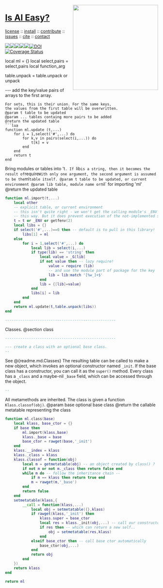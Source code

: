 <a name=top><img align=right width=280 src="https://pngimage.net/wp-content/uploads/2019/05/silueta-planetas-png-.png">
<h1><a href="/README.md#top">Is AI Easy?</a></h1> 
<p> <a
href="https://github.com/aiez/eg/blob/master/LICENSE">license</a> :: <a
href="https://github.com/aiez/eg/blob/master/INSTALL.md#top">install</a> :: <a
href="https://github.com/aiez/eg/blob/master/CODE_OF_CONDUCT.md#top">contribute</a> :: <a
href="https://github.com/aiez/eg/issues">issues</a> :: <a
href="https://github.com/aiez/eg/blob/master/CITATION.md#top">cite</a> :: <a
href="https://github.com/aiez/eg/blob/master/CONTACT.md#top">contact</a> </p><p> 
<img src="https://img.shields.io/badge/license-mit-red"><img 
src="https://img.shields.io/badge/language-lua-orange"><img 
src="https://img.shields.io/badge/purpose-ai,se-blueviolet"><img 
src="https://img.shields.io/badge/platform-mac,*nux-informational"><a 
     href="https://travis-ci.org/github/sehero/lua"><img 
src="https://travis-ci.org/aiez/eg.svg?branch=master"></a><a 
     href="https://zenodo.org/badge/latestdoi/263210595"><img 
src="https://zenodo.org/badge/263210595.svg" alt="DOI"></a><a 
     href='https://coveralls.io/github/aiez/lua?branch=master'><img i
src='https://coveralls.io/repos/github/aiez/eg/badge.svg?branch=master' alt='Coverage Status' /></a></p>

local ml = {}
local select,pairs = select,pairs
local function_arg

table.unpack = table.unpack or unpack

--- add the key/value pairs of arrays to the first array.
```
For sets, this is their union. For the same keys,
the values from the first table will be overwritten.
@param t table to be updated
@param ... tables containg more pairs to be added
@return the updated table
```lua
function ml.update (t,...)
    for i = 1,select('#',...) do
        for k,v in pairs(select(i,...)) do
            t[k] = v
        end
    end
    return t
end

```
Bring modules or tables into 't`.
If `lib` is a string, then it becomes the result of `require`
With only one argument, the second argument is assumed to be
the `ml` table itself.
@param t table to be updated, or current environment
@param lib table, module name or `nil` for importing 'ml'
@return the updated table
```lua
function ml.import(t,...)
    local other
    -- explicit table, or current environment
    -- this isn't quite right - we won't get the calling module's _ENV
    -- this way. But it does prevent execution of the not-implemented setfenv.
    t = t or _ENV or getfenv(2)
    local libs = {}
    if select('#',...)==0 then -- default is to pull in this library!
        libs[1] = ml
    else
        for i = 1,select('#',...) do
            local lib = select(i,...)
            if type(lib) == 'string' then
                local value = _G[lib]
                if not value then -- lazy require!
                    value = require (lib)
                    -- and use the module part of package for the key
                    lib = lib:match '[%w_]+$'
                end
                lib = {[lib]=value}
            end
            libs[i] = lib
        end
    end
    return ml.update(t,table.unpack(libs))
end

---------------------------------------------------
```
Classes.
@section class
```lua
---------------------------------------------------

--- create a class with an optional base class.
--
```
See  @{readme.md.Classes}
The resulting table can be called to make a new object, which invokes
an optional constructor named `_init`. If the base
class has a constructor, you can call it as the `super()` method.
Every class has a `_class` and a maybe-nil `_base` field, which can
be accessed through the object.
```lua
--
```
All metamethods are inherited.
The class is given a function `Klass.classof(obj)`.
@param base optional base class
@return the callable metatable representing the class
```lua
function ml.class(base)
    local klass, base_ctor = {}
    if base then
        ml.import(klass,base)
        klass._base = base
        base_ctor = rawget(base,'_init')
    end
    klass.__index = klass
    klass._class = klass
    klass.classof = function(obj)
        local m = getmetatable(obj) -- an object created by class() ?
        if not m or not m._class then return false end
        while m do -- follow the inheritance chain --
            if m == klass then return true end
            m = rawget(m,'_base')
        end
        return false
    end
    setmetatable(klass,{
        __call = function(klass,...)
            local obj = setmetatable({},klass)
            if rawget(klass,'_init') then
                klass.super = base_ctor
                local res = klass._init(obj,...) -- call our constructor
                if res then -- which can return a new self..
                    obj = setmetatable(res,klass)
                end
            elseif base_ctor then -- call base ctor automatically
                base_ctor(obj,...)
            end
            return obj
        end
    })
    return klass
end

return ml

```

